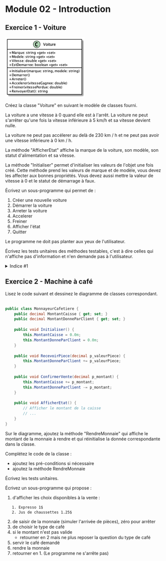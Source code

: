 # Module 02 - Introduction

## Exercice 1 - Voiture

![Digramme de classes de Voiture](../images/Module02_Introduction/diag/src/Voiture_exercice01/Voiture.png)

Créez la classe "Voiture" en suivant le modèle de classes fourni.

La voiture a une vitesse à 0 quand elle est à l'arrêt. La voiture ne peut s'arrêter qu'une fois la vitesse inférieure à 5 km/h et sa vitesse devient nulle.

La voiture ne peut pas accélerer au delà de 230 km / h et ne peut pas avoir une vitesse inférieure à 0 km / h.

La méthode "AfficherEtat" affiche la marque de la voiture, son modèle, son statut d'alimentation et sa vitesse.

La méthode "Initialiser" permet d'initialiser les valeurs de l'objet une fois créé. Cette méthode prend les valeurs de marque et de modèle, vous devez les affecter aux bonnes propriétés. Vous devez aussi mettre la valeur de vitesse à 0 et le statut de démarrage à faux.

Écrivez un sous-programme qui permet de :

1. Créer une nouvelle voiture
2. Démarrer la voiture
3. Arreter la voiture
4. Accelerer
5. Freiner
6. Afficher l'état
7. Quitter

Le programme ne doit pas planter aux yeux de l'utilisateur.

Écrivez les tests unitaires des méthodes testables, c'est à dire celles qui n'affiche pas d'information et n'en demande pas à l'utilisateur.

<details>
    <summary>Indice #1</summary>

Commencez par écrire ajouter les propriétés et les méthodes vides. Si une méthode nécessite une valeur de retour, renvoyez une valeur neutre.

</details>

## Exercice 2 - Machine à café

Lisez le code suivant et dessinez le diagramme de classes correspondant.

```csharp

public class MonnayeurCafetiere {
    public decimal MontantCaisse { get; set; }
    public decimal MontantDonneParClient { get; set; }

    public void Initialiser() {
        this.MontantCaisse = 0.0m;
        this.MontantDonneParClient = 0.0m;
    }

    public void RecevoirPiece(decimal p_valeurPiece) {
        this.MontantDonneParClient += p_valeurPiece;
    }

    public void ConfirmerVente(decimal p_montant) {
        this.MontantCaisse += p_montant;
        this.MontantDonneParClient -= p_montant;
    }

    public void AfficherEtat() {
        // Afficher le montant de la caisse
        // ...
    }
}
```

Sur le diagramme, ajoutez la méthode "RendreMonnaie" qui affiche le montant de la monnaie à rendre et qui réinitialise la donnée correspondante dans la classe.

Complétez le code de la classe :

- ajoutez les pré-conditions si nécessaire
- ajoutez la méthode RendreMonnaie

Écrivez les tests unitaires.

Écrivez un sous-programme qui propose :

1. d'afficher les choix disponibles à la vente :

```console
   1. Expresso 1$
   2. Jus de chaussettes 1.25$
```

2. de saisir de la monnaie (simuler l'arrivée de pièces), zéro pour arrêter
3. de choisir le type de café
4. si le montant n'est pas valide
   - retourner en 2 mais ne plus reposer la question du type de café
5. servir le café demandé
6. rendre la monnaie
7. retourner en 1. (Le programme ne s'arrête pas)

